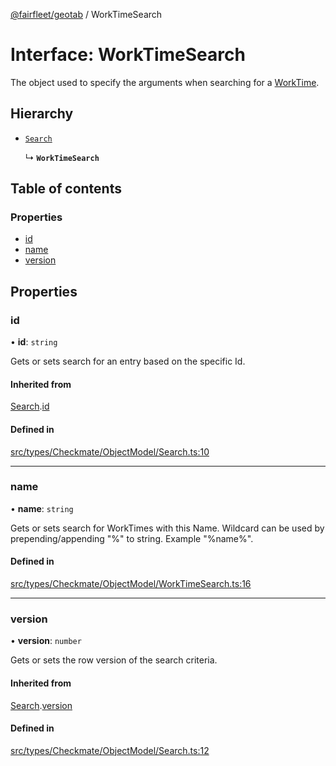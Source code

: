 [@fairfleet/geotab](../README.md) / WorkTimeSearch

# Interface: WorkTimeSearch

The object used to specify the
 arguments when searching for a [WorkTime](WorkTime.md).

## Hierarchy

- [`Search`](Search.md)

  ↳ **`WorkTimeSearch`**

## Table of contents

### Properties

- [id](WorkTimeSearch.md#id)
- [name](WorkTimeSearch.md#name)
- [version](WorkTimeSearch.md#version)

## Properties

### id

• **id**: `string`

Gets or sets search for an entry based on the specific Id.

#### Inherited from

[Search](Search.md).[id](Search.md#id)

#### Defined in

[src/types/Checkmate/ObjectModel/Search.ts:10](https://github.com/fairfleet/geotab/blob/ff38bfc/src/types/Checkmate/ObjectModel/Search.ts#L10)

___

### name

• **name**: `string`

Gets or sets search for WorkTimes with this Name. Wildcard can be used by prepending/appending "%" to
 string. Example "%name%".

#### Defined in

[src/types/Checkmate/ObjectModel/WorkTimeSearch.ts:16](https://github.com/fairfleet/geotab/blob/ff38bfc/src/types/Checkmate/ObjectModel/WorkTimeSearch.ts#L16)

___

### version

• **version**: `number`

Gets or sets the row version of the search criteria.

#### Inherited from

[Search](Search.md).[version](Search.md#version)

#### Defined in

[src/types/Checkmate/ObjectModel/Search.ts:12](https://github.com/fairfleet/geotab/blob/ff38bfc/src/types/Checkmate/ObjectModel/Search.ts#L12)
